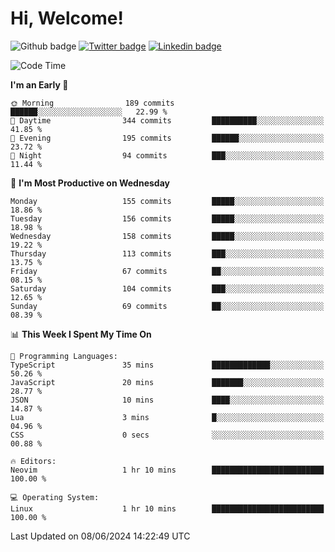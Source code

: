   # Hi, Welcome!
  ![Github badge](https://img.shields.io/github/followers/kraken-afk.svg?style=social&label=Follow&maxAge=2592000)
  [![Twitter badge](https://img.shields.io/badge/-Twitter-00acee?style=flat-square&logo=Twitter&logoColor=white)](https://twitter.com/trshppl)
  [![Linkedin badge](https://img.shields.io/badge/LinkedIn-0077B5?style=flat-square&logo=linkedin&logoColor=white)](https://www.linkedin.com/in/noveanrer)
<!--START_SECTION:waka-->
![Code Time](http://img.shields.io/badge/Code%20Time-228%20hrs%2031%20mins-blue)

**I'm an Early 🐤** 

```text
🌞 Morning                189 commits         ██████░░░░░░░░░░░░░░░░░░░   22.99 % 
🌆 Daytime                344 commits         ██████████░░░░░░░░░░░░░░░   41.85 % 
🌃 Evening                195 commits         ██████░░░░░░░░░░░░░░░░░░░   23.72 % 
🌙 Night                  94 commits          ███░░░░░░░░░░░░░░░░░░░░░░   11.44 % 
```
📅 **I'm Most Productive on Wednesday** 

```text
Monday                   155 commits         █████░░░░░░░░░░░░░░░░░░░░   18.86 % 
Tuesday                  156 commits         █████░░░░░░░░░░░░░░░░░░░░   18.98 % 
Wednesday                158 commits         █████░░░░░░░░░░░░░░░░░░░░   19.22 % 
Thursday                 113 commits         ███░░░░░░░░░░░░░░░░░░░░░░   13.75 % 
Friday                   67 commits          ██░░░░░░░░░░░░░░░░░░░░░░░   08.15 % 
Saturday                 104 commits         ███░░░░░░░░░░░░░░░░░░░░░░   12.65 % 
Sunday                   69 commits          ██░░░░░░░░░░░░░░░░░░░░░░░   08.39 % 
```


📊 **This Week I Spent My Time On** 

```text
💬 Programming Languages: 
TypeScript               35 mins             █████████████░░░░░░░░░░░░   50.26 % 
JavaScript               20 mins             ███████░░░░░░░░░░░░░░░░░░   28.77 % 
JSON                     10 mins             ████░░░░░░░░░░░░░░░░░░░░░   14.87 % 
Lua                      3 mins              █░░░░░░░░░░░░░░░░░░░░░░░░   04.96 % 
CSS                      0 secs              ░░░░░░░░░░░░░░░░░░░░░░░░░   00.88 % 

🔥 Editors: 
Neovim                   1 hr 10 mins        █████████████████████████   100.00 % 

💻 Operating System: 
Linux                    1 hr 10 mins        █████████████████████████   100.00 % 
```


 Last Updated on 08/06/2024 14:22:49 UTC
<!--END_SECTION:waka-->